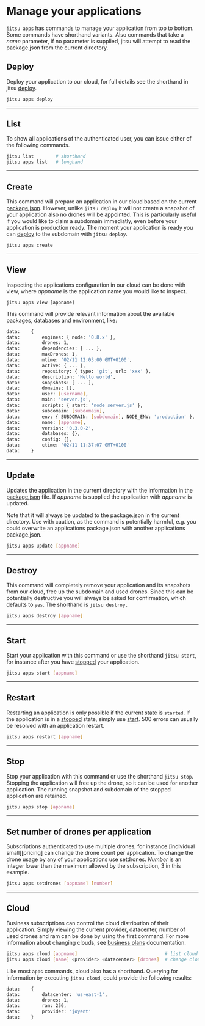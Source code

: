 # Manage your applications

`jitsu apps` has commands to manage your application from top to bottom. Some
commands have shorthand variants. Also commands that take a *name* parameter,
if no parameter is supplied, jitsu will attempt to read the package.json from
the current directory.

## Deploy

Deploy your application to our cloud, for full details see the shorthand in
jitsu [deploy][deploy].

```bash
jitsu apps deploy
```

---

## List

To show all applications of the authenticated user, you can issue either of
the following commands.

```bash
jitsu list        # shorthand
jitsu apps list   # longhand
```

---

## Create

This command will prepare an application in our cloud based on the current
[package.json][package]. However, unlike `jitsu deploy` it will not create a
snapshot of your application also no drones will be appointed. This is
particularly useful if you would like to claim a subdomain immediatly, even
before your application is production ready. The moment your application is
ready you can [deploy][deploy] to the subdomain with `jitsu deploy`.

```bash
jitsu apps create
```

---

## View

Inspecting the applications configuration in our cloud can be done with view,
where *appname* is the application name you would like to inspect.

```
jitsu apps view [appname]
```

This command will provide relevant information about the available packages,
databases and environment, like:

```bash
data:    {
data:        engines: { node: '0.8.x' },
data:        drones: 1,
data:        dependencies: { ... },
data:        maxDrones: 1,
data:        mtime: '02/11 12:03:00 GMT+0100',
data:        active: { ... },
data:        repository: { type: 'git', url: 'xxx' },
data:        description: 'Hello world',
data:        snapshots: [ ... ],
data:        domains: [],
data:        user: [username],
data:        main: 'server.js',
data:        scripts: { start: 'node server.js' },
data:        subdomain: [subdomain],
data:        env: { SUBDOMAIN: [subdomain], NODE_ENV: 'production' },
data:        name: [appname],
data:        version: '0.3.0-2',
data:        databases: {},
data:        config: {},
data:        ctime: '02/11 11:37:07 GMT+0100'
data:    }
```

---

## Update

Updates the application in the current directory with the information in
the [package.json][package] file. If *appname* is supplied the application
with *appname* is updated.

Note that it will always be updated to the package.json in the current
directory. Use with caution, as the command is potentially harmful, e.g. you
could overwrite an applications package.json with another applications
package.json.

```bash
jitsu apps update [appname]
```

---

## Destroy

This command will completely remove your application and its snapshots from
our cloud, free up the subdomain and used drones. Since this can be potentially
destructive you will always be asked for confirmation, which defaults to `yes`.
The shorthand is `jitsu destroy.`

```bash
jitsu apps destroy [appname]
```

---

## Start

Start your application with this command or use the shorthand `jitsu start`,
for instance after you have [stopped](#stop) your application.

```bash
jitsu apps start [appname]
```

---

## Restart

Restarting an application is only possible if the current state is `started`. If
the application is in a [stopped](#stop) state, simply use [start](#start). 500
errors can usually be resolved with an application restart.

```bash
jitsu apps restart [appname]
```

---

## Stop

Stop your application with this command or use the shorthand `jitsu stop`.
Stopping the application will free up the drone, so it can be used for
another application. The running snapshot and subdomain of the stopped
application are retained.

```bash
jitsu apps stop [appname]
```

---

## Set number of drones per application

Subscriptions authenticated to use multiple drones, for instance [individual
small][pricing] can change the drone count per application. To change the
drone usage by any of your applications use setdrones. *Number* is an integer
lower than the maximum allowed by the subscription, 3 in this example.

```bash
jitsu apps setdrones [appname] [number]
```

---

## Cloud

Business subscriptions can control the cloud distribution of their application.
Simply viewing the current provider, datacenter, number of used drones and ram
can be done by using the first command. For more information about changing
clouds, see [business plans][plans] documentation.

```bash
jitsu apps cloud [appname]                                # list cloud information
jitsu apps cloud [name] <provider> <datacenter> [drones]  # change cloud
```

Like most `apps` commands, cloud also has a shorthand. Querying for
information by executing `jitsu cloud`, could provide the following results:

```bash
data:    {
data:        datacenter: 'us-east-1',
data:        drones: 1,
data:        ram: 256,
data:        provider: 'joyent'
data:    }
```

[plans]: /features/business/
[cloud]: /jitsu/cloud/
[package]: /appendix/package-json/
[deploy]: /jitsu/deploy/
[meta:title]: <> (Manage applications)
